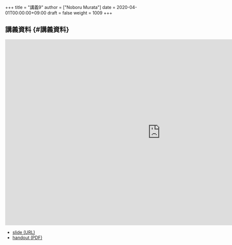 +++
title = "講義9"
author = ["Noboru Murata"]
date = 2020-04-01T00:00:00+09:00
draft = false
weight = 1009
+++

## 講義資料 {#講義資料}

<iframe src="https://noboru-murata.github.io/probability-statistics/slides/slide09.html"
	width="1000" height="600" frameborder="0"
	allowfullscreen="allowfullscreen"
	allow="geolocation *; microphone *; camera *; midi *; encrypted-media *">
</iframe>

-   [slide (URL)](https://noboru-murata.github.io/probability-statistics/slides/slide09.html)
-   [handout (PDF)](https://noboru-murata.github.io/probability-statistics/pdfs/slide09.pdf)